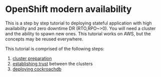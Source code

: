 # OpenShift modern availability

This is a step by step tutorial to deploying stateful application with high availability and zero downtime DR (RTO,RPO~>0).
You will need a cluster and the ability to spawn new ones.
This tutorial works on AWS, but the concepts may be reused everywhere.

This tutorial is comprised of the following steps:

1. [cluster preparation](./cluster-preparation.md)
2. [establishing trust](./establishing-trust.md) between the clusters
3. [deploying cockroachdb](./cockroachdb.md)




